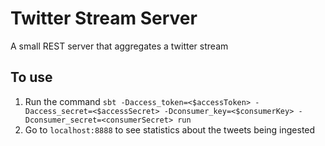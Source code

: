 # Twitter Stream Server
A small REST server that aggregates a twitter stream

## To use
1. Run the command  `sbt -Daccess_token=<$accessToken> -Daccess_secret=<$accessSecret> -Dconsumer_key=<$consumerKey> -Dconsumer_secret=<consumerSecret> run`
2. Go to `localhost:8888` to see statistics about the tweets being ingested